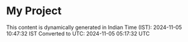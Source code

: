 # My Project

This content is dynamically generated in Indian Time (IST): 2024-11-05 10:47:32 IST
Converted to UTC: 2024-11-05 05:17:32 UTC
